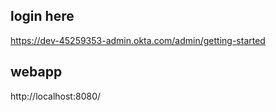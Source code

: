 ## login here
https://dev-45259353-admin.okta.com/admin/getting-started

## webapp
http://localhost:8080/